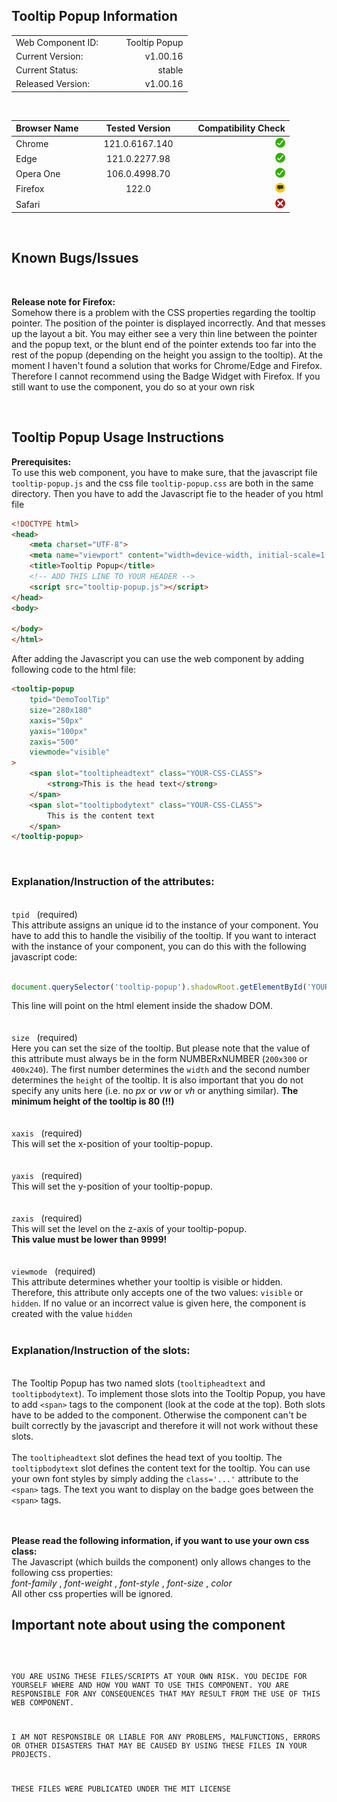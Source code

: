 ## Tooltip Popup Information

|  |  |
|:-|-:|
|Web Component ID: &nbsp;&nbsp;&nbsp; | &nbsp;&nbsp;&nbsp; Tooltip Popup|
|Current Version: &nbsp;&nbsp;&nbsp; | &nbsp;&nbsp;&nbsp; v1.00.16|
|Current Status: &nbsp;&nbsp;&nbsp; | &nbsp;&nbsp;&nbsp; stable|
|Released Version: &nbsp;&nbsp;&nbsp; |  &nbsp;&nbsp;&nbsp; v1.00.16|

<br>

| Browser Name &nbsp;&nbsp;&nbsp; | &nbsp;&nbsp;&nbsp; Tested Version &nbsp;&nbsp;&nbsp; | &nbsp;&nbsp;&nbsp; Compatibility Check |
|:--|:-:|--:|
| Chrome | 121.0.6167.140 | <img src="../../assets/status-stable.svg" width="16"> |
| Edge | 121.0.2277.98 | <img src="../../assets/status-stable.svg" width="16"> |
| Opera One | 106.0.4998.70 | <img src="../../assets/status-stable.svg" width="16"> |
| Firefox | 122.0 | <img src="../../assets/status-remark.svg" width="16"> |
| Safari | &nbsp; | <img src="../../assets/status-failed.svg" width="16"> |

<br>

## Known Bugs/Issues
<br>

<strong>Release note for Firefox:</strong><br>
Somehow there is a problem with the CSS properties regarding the tooltip pointer. The position of the pointer is displayed incorrectly. And that messes up the layout a bit. You may either see a very thin line between the pointer and the popup text, or the blunt end of the pointer extends too far into the rest of the popup (depending on the height you assign to the tooltip). At the moment I haven't found a solution that works for Chrome/Edge and Firefox. Therefore I cannot recommend using the Badge Widget with Firefox. If you still want to use the component, you do so at your own risk

<br>

## Tooltip Popup Usage Instructions

<strong>Prerequisites:</strong><br>
To use this web component, you have to make sure, that the javascript file <code>tooltip-popup.js</code> and the css file <code>tooltip-popup.css</code> are both in the same directory. Then you have to add the Javascript fie to the header of you html file

```html
<!DOCTYPE html>
<head>
    <meta charset="UTF-8">
    <meta name="viewport" content="width=device-width, initial-scale=1.0">
    <title>Tooltip Popup</title>
    <!-- ADD THIS LINE TO YOUR HEADER -->
    <script src="tooltip-popup.js"></script>
</head>
<body>

</body>
</html>
```

After adding the Javascript you can use the web component by adding following code to the html file:

```html
<tooltip-popup
    tpid="DemoToolTip"
    size="280x180"
    xaxis="50px"
    yaxis="100px"
    zaxis="500"
    viewmode="visible"
>
    <span slot="tooltipheadtext" class="YOUR-CSS-CLASS">
        <strong>This is the head text</strong>
    </span>
    <span slot="tooltipbodytext" class="YOUR-CSS-CLASS">
        This is the content text
    </span>
</tooltip-popup>
```
<br>

### Explanation/Instruction of the attributes:
<br>
<code>tpid</code>&nbsp;&nbsp;&nbsp;(required)
<br>
This attribute assigns an unique id to the instance of your component. You have to add this to handle the visibiliy of the tooltip. If you want to interact with the instance of your component, you can do this with the following javascript code:<br><br>

```javascript
document.querySelector('tooltip-popup').shadowRoot.getElementById('YOUR-TPID')
```

This line will point on the html element inside the shadow DOM.
<br><br><br>
<code>size</code>&nbsp;&nbsp;&nbsp;(required)
<br>
Here you can set the size of the tooltip. But please note that the value of this attribute must always be in the form NUMBERxNUMBER (<code>200x300</code> or <code>400x240</code>). The first number determines the <code>width</code> and the second number determines the <code>height</code> of the tooltip. It is also important that you do not specify any units here (i.e. no <i>px</i> or <i>vw</i> or <i>vh</i> or anything similar). <b>The minimum height of the tooltip is 80 (!!)</b>
<br><br><br>
<code>xaxis</code>&nbsp;&nbsp;&nbsp;(required)
<br>
This will set the x-position of your tooltip-popup.
<br><br><br>
<code>yaxis</code>&nbsp;&nbsp;&nbsp;(required)
<br>
This will set the y-position of your tooltip-popup.
<br><br><br>
<code>zaxis</code>&nbsp;&nbsp;&nbsp;(required)
<br>
This will set the level on the z-axis of your tooltip-popup.<br>
<b>This value must be lower than 9999!</b>
<br><br><br>
<code>viewmode</code>&nbsp;&nbsp;&nbsp;(required)
<br>
This attribute determines whether your tooltip is visible or hidden. Therefore, this attribute only accepts one of the two values: <code>visible</code> or <code>hidden</code>. If no value or an incorrect value is given here, the component is created with the value <code>hidden</code>
<br><br>

### Explanation/Instruction of the slots:
<br>
The Tooltip Popup has two named slots (<code>tooltipheadtext</code> and <code>tooltipbodytext</code>). To implement those slots into the Tooltip Popup, you have to add <code>&lt;span&gt;</code> tags to the component (look at the code at the top). Both slots have to be added to the component. Otherwise the component can't be built correctly by the javascript and therefore it will not work without these slots.
<br><br>
The <code>tooltipheadtext</code> slot defines the head text of you tooltip. The <code>tooltipbodytext</code> slot defines the content text for the tooltip. You can use your own font styles by simply adding the <code>class='...'</code> attribute to the  <code>&lt;span&gt;</code> tags. The text you want to display on the badge goes between the  <code>&lt;span&gt;</code> tags. 
<br><br><br>

**Please read the following information, if you want to use your own css class:**
<br>
The Javascript (which builds the component) only allows changes to the following css properties:<br>
<i>font-family</i> , <i>font-weight</i> , <i>font-style</i> , <i>font-size</i> , <i>color</i><br>
All other css properties will be ignored.

## Important note about using the component
<code>

YOU ARE USING THESE FILES/SCRIPTS AT YOUR OWN RISK.
YOU DECIDE FOR YOURSELF WHERE AND HOW YOU WANT TO
USE THIS COMPONENT. YOU ARE RESPONSIBLE FOR ANY
CONSEQUENCES THAT MAY RESULT FROM THE USE OF THIS
WEB COMPONENT.

I AM NOT RESPONSIBLE OR LIABLE FOR ANY PROBLEMS,
MALFUNCTIONS, ERRORS OR OTHER DISASTERS THAT MAY
BE CAUSED BY USING THESE FILES IN YOUR PROJECTS.

THESE FILES WERE PUBLICATED UNDER THE MIT LICENSE

</code>